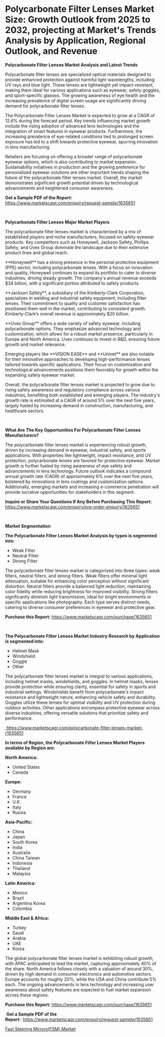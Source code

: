 <p><h1>Polycarbonate Filter Lenses Market Size: Growth Outlook from 2025 to 2032, projecting at Market's Trends Analysis by Application, Regional Outlook, and Revenue</h1></p><p><strong>Polycarbonate Filter Lenses Market Analysis and Latest Trends</strong></p>
<p><p>Polycarbonate filter lenses are specialized optical materials designed to provide enhanced protection against harmful light wavelengths, including UV rays and blue light. These lenses are lightweight yet impact-resistant, making them ideal for various applications such as eyewear, safety goggles, and sport-specific glasses. The growing awareness of eye health and the increasing prevalence of digital screen usage are significantly driving demand for polycarbonate filter lenses.</p><p>The Polycarbonate Filter Lenses Market is expected to grow at a CAGR of 12.6% during the forecast period. Key trends influencing market growth include the rising adoption of advanced lens technologies and the integration of smart features in eyewear products. Furthermore, the increasing prevalence of eye-related conditions tied to prolonged screen exposure has led to a shift towards protective eyewear, spurring innovation in lens manufacturing.</p><p>Retailers are focusing on offering a broader range of polycarbonate eyewear options, which is also contributing to market expansion. Sustainability initiatives in production and the growing preference for personalized eyewear solutions are other important trends shaping the future of the polycarbonate filter lenses market. Overall, the market demonstrates significant growth potential driven by technological advancements and heightened consumer awareness.</p></p>
<p><strong>Get a Sample PDF of the Report:&nbsp;</strong> <a href="https://www.marketscagr.com/enquiry/request-sample/1635651?utm_campaign=3460&utm_medium=2&utm_source=Github&utm_content=ia&utm_term=23032025&utm_id=polycarbonate-filter-lenses">https://www.marketscagr.com/enquiry/request-sample/1635651</a></p>
<p>&nbsp;</p>
<p><strong>Polycarbonate Filter Lenses Major Market Players</strong></p>
<p><p>The polycarbonate filter lenses market is characterized by a mix of established players and niche manufacturers, focused on safety eyewear products. Key competitors such as Honeywell, Jackson Safety, Phillips Safety, and Uvex Group dominate the landscape due to their extensive product lines and global reach.</p><p>**Honeywell** has a strong presence in the personal protective equipment (PPE) sector, including polycarbonate lenses. With a focus on innovation and quality, Honeywell continues to expand its portfolio to cater to diverse industries, driving steady growth. The company's annual revenue exceeds $34 billion, with a significant portion attributed to safety products.</p><p>**Jackson Safety**, a subsidiary of the Kimberly-Clark Corporation, specializes in welding and industrial safety equipment, including filter lenses. Their commitment to quality and customer satisfaction has positioned them well in the market, contributing to consistent growth. Kimberly-Clark’s overall revenue is approximately $20 billion.</p><p>**Uvex Group** offers a wide variety of safety eyewear, including polycarbonate options. They emphasize advanced technology and customization, which allows for a robust market presence, particularly in Europe and North America. Uvex continues to invest in R&D, ensuring future growth and market relevance.</p><p>Emerging players like **VISION EASE** and **Univet** are also notable for their innovative approaches to developing high-performance lenses tailored towards specific applications. Their focus on customization and technological advancements positions them favorably for growth within the expanding safety eyewear market.</p><p>Overall, the polycarbonate filter lenses market is projected to grow due to rising safety awareness and regulatory compliance across various industries, benefiting both established and emerging players. The industry's growth rate is estimated at a CAGR of around 5% over the next five years, largely fueled by increasing demand in construction, manufacturing, and healthcare sectors.</p></p>
<p>&nbsp;</p>
<p><strong>What Are The Key Opportunities For Polycarbonate Filter Lenses Manufacturers?</strong></p>
<p><p>The polycarbonate filter lenses market is experiencing robust growth, driven by increasing demand in eyewear, industrial safety, and sports applications. With properties like lightweight, impact resistance, and UV protection, polycarbonate lenses are favored for protective eyewear. Market growth is further fueled by rising awareness of eye safety and advancements in lens technology. Future outlook indicates a compound annual growth rate (CAGR) of approximately 6% over the next five years, bolstered by innovations in lens coatings and customization options. Additionally, emerging markets and increasing e-commerce penetration will provide lucrative opportunities for stakeholders in this segment.</p></p>
<p><strong>Inquire or Share Your Questions If Any Before Purchasing This Report:</strong> <a href="https://www.marketscagr.com/enquiry/pre-order-enquiry/1635651?utm_campaign=3460&utm_medium=2&utm_source=Github&utm_content=ia&utm_term=23032025&utm_id=polycarbonate-filter-lenses">https://www.marketscagr.com/enquiry/pre-order-enquiry/1635651</a></p>
<p>&nbsp;</p>
<p><strong>Market Segmentation</strong></p>
<p><strong>The Polycarbonate Filter Lenses Market Analysis by types is segmented into:</strong></p>
<p><ul><li>Weak Filter</li><li>Neutral Filter</li><li>Strong Filter</li></ul></p>
<p><p>The polycarbonate filter lenses market is categorized into three types: weak filters, neutral filters, and strong filters. Weak filters offer minimal light attenuation, suitable for enhancing color perception without significant distortion. Neutral filters provide a balanced light reduction, maintaining color fidelity while reducing brightness for improved visibility. Strong filters significantly diminish light transmission, ideal for bright environments or specific applications like photography. Each type serves distinct needs, catering to diverse consumer preferences in eyewear and protective gear.</p></p>
<p><strong>Purchase this Report:&nbsp;</strong><a href="https://www.marketscagr.com/purchase/1635651?utm_campaign=3460&utm_medium=2&utm_source=Github&utm_content=ia&utm_term=23032025&utm_id=polycarbonate-filter-lenses">https://www.marketscagr.com/purchase/1635651</a></p>
<p>&nbsp;</p>
<p><strong>The Polycarbonate Filter Lenses Market Industry Research by Application is segmented into:</strong></p>
<p><ul><li>Helmet Mask</li><li>Windshield</li><li>Goggle</li><li>Other</li></ul></p>
<p><p>The polycarbonate filter lenses market is integral to various applications, including helmet masks, windshields, and goggles. In helmet masks, lenses provide protection while ensuring clarity, essential for safety in sports and industrial settings. Windshields benefit from polycarbonate's impact resistance and lightweight nature, enhancing vehicle safety and durability. Goggles utilize these lenses for optimal visibility and UV protection during outdoor activities. Other applications encompass protective eyewear across diverse industries, offering versatile solutions that prioritize safety and performance.</p></p>
<p><a href="https://www.marketscagr.com/polycarbonate-filter-lenses-market-r1635651?utm_campaign=3460&utm_medium=2&utm_source=Github&utm_content=ia&utm_term=23032025&utm_id=polycarbonate-filter-lenses">&nbsp;https://www.marketscagr.com/polycarbonate-filter-lenses-market-r1635651</a></p>
<p><strong>In terms of Region, the Polycarbonate Filter Lenses Market Players available by Region are:</strong></p>
<p>
    <p> <strong> North America: </strong>
        <ul>
            <li>United States</li>
            <li>Canada</li>
        </ul>
        </p> 
    <p> <strong> Europe: </strong>
        <ul>
            <li>Germany</li>
            <li>France</li>
            <li>U.K.</li>
            <li>Italy</li>
            <li>Russia</li>
        </ul>
        </p> 
    <p> <strong> Asia-Pacific: </strong>
        <ul>
            <li>China</li>
            <li>Japan</li>
            <li>South Korea</li>
            <li>India</li>
            <li>Australia</li>
            <li>China Taiwan</li>
            <li>Indonesia</li>
            <li>Thailand</li>
            <li>Malaysia</li>
        </ul>
        </p> 
    <p> <strong> Latin America: </strong>
        <ul>
            <li>Mexico</li>
            <li>Brazil</li>
            <li>Argentina Korea</li>
            <li>Colombia</li>
        </ul>
        </p> 
    <p> <strong> Middle East & Africa: </strong>
        <ul>
            <li>Turkey</li>
            <li>Saudi</li>
            <li>Arabia</li>
            <li>UAE</li>
            <li>Korea</li>
        </ul>
    </p>
    </p>
<p><p>The global polycarbonate filter lenses market is exhibiting robust growth, with APAC anticipated to lead the market, capturing approximately 40% of the share. North America follows closely with a valuation of around 30%, driven by high demand in consumer electronics and automotive sectors. Europe accounts for roughly 20%, while the USA and China contribute 5% each. The ongoing advancements in lens technology and increasing user awareness about safety features are expected to fuel market expansion across these regions.</p></p>
<p><strong>Purchase this Report: </strong><a href="https://www.marketscagr.com/purchase/1635651?utm_campaign=3460&utm_medium=2&utm_source=Github&utm_content=ia&utm_term=23032025&utm_id=polycarbonate-filter-lenses">https://www.marketscagr.com/purchase/1635651</a></p>
<p>&nbsp;<strong>Get a Sample PDF of the Report:&nbsp;&nbsp;</strong><a href="https://www.marketscagr.com/enquiry/request-sample/1635651?utm_campaign=3460&utm_medium=2&utm_source=Github&utm_content=ia&utm_term=23032025&utm_id=polycarbonate-filter-lenses">https://www.marketscagr.com/enquiry/request-sample/1635651</a></p>
<p><strong></strong></p>
<p><p><a href="https://github.com/kolffmaris58/Market-Research-Report-List-1/blob/main/fast-steering-mirrorsfsm-market.md?utm_campaign=3460&utm_medium=2&utm_source=Github&utm_content=ia&utm_term=23032025&utm_id=polycarbonate-filter-lenses">Fast Steering Mirrors(FSM) Market</a></p></p>